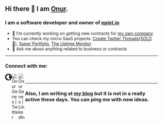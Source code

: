 ## Hi there 👋 I am [Onur][personalwebsite].
### I am a software developer and owner of [epist.io][website]

- 🔭 I’m currently working on getting new contracts for [my own company][website]
- You can check my micro SaaS projects: [Create Twitter Threads(SOLD 🤑)](https://threadmaker.co), [Super Portfolio](https://superportfolio.co), [The Uptime Monitor](https://theuptimemonitor.com)
- 💬 Ask me about anything related to business or contracts

---

### Connect with me:

[<img align="left" alt="Onur Genes" width="22px" src="https://raw.githubusercontent.com/iconic/open-iconic/master/svg/globe.svg" />][personalwebsite]
[<img align="left" alt="Onur Genes | Twitter" width="22px" src="https://cdn.jsdelivr.net/npm/simple-icons@v3/icons/twitter.svg" />][twitter]
[<img align="left" alt="Onur Genes | LinkedIn" width="22px" src="https://cdn.jsdelivr.net/npm/simple-icons@v3/icons/linkedin.svg" />][linkedin]
</br>

---

### Also, I am writing at [my blog][blog] but it is not in a really active these days. You can ping me with new ideas.

[website]: https://epist.io
[personalwebsite]: https://onurgenes.com
[twitter]: https://twitter.com/onurgenes
[linkedin]: https://www.linkedin.com/in/onurgenes/
[blog]: https://onurgenes.com
